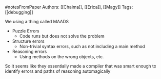 #notesFromPaper
Authors: [[Chaima]], [[Erica]], [[Magy]]
Tags: [[debugging]]

We using a thing called MAADS

 - Puzzle Errors
   - Code runs but does not solve the problem
 - Structure errors
   - Non-trivial syntax errors, such as not including a main method
 - Reasoning errors
   - Using methods on the wrong objects, etc.

So it seems like they essentially made a compiler that was smart enough to identify errors and paths of reasoning automagically
